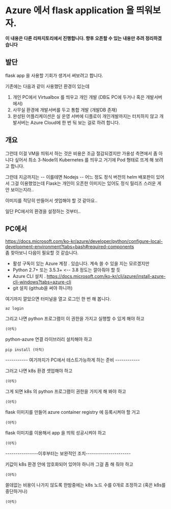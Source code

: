 # Azure 에서 flask application 을 띄워보자.

**이 내용은 다른 리파지토리에서 진행합니다. 향후 오픈할 수 있는 내용만 추려 정리하겠습니다**




## 발단

flask app 을 사용할 기회가 생겨서 써보려고 합니다.

기존에는 다음과 같이 사용했던 환경이 있는데
  1. 개인 PC에서 Virtualbox 를 띄우고 개인 개발 (DB도 PC에 두거나 혹은 개발서버에서)
  1. 사무실 환경에 개발서버를 두고 통합 개발 (개발DB 존재)
  1. 완성된 어플리케이션은 실 운영 서버에 디플로이
개인개발까지는 터치하지 않고 개발서버는 Azure Cloud에 한 번 둬 보는 걸로 하려 합니다.

## 개요

그런데 이걸 VM을 띄워서 하는 것은 비용은 조금 절감되겠지만 가용성 측면에서 좀 아니다 싶어서
최소 3-Node의 Kubernetes 를 띄우고 거기에 Pod 형태로 뜨게 해 보려고 합니다.

그런데 지금까지는 -- 이를테면 Nodejs -- 어느 정도 정식 버전의 helm 배포판이 있어서 그걸 이용했었는데
Flask는 개인이 오픈한 이미지는 있어도 정식 릴리즈 스러운 게 안 보이는지라..

이미지를 적당히 만들어서 셋업해야 할 것 같아요..

일단 PC에서의 환경을 설정하는 것부터..

## PC에서

https://docs.microsoft.com/ko-kr/azure/developer/python/configure-local-development-environment?tabs=bash#required-components  
좀 찾아보니 다음이 필요할 것 같습니다.
- 활성 구독이 있는 Azure 계정
  . 있습니다. 계속 쓸 수 있을 지는 모르겠지만
- Python 2.7+ 또는 3.5.3+  <-- 3.8 정도는 깔아줘야 할 듯
- Azure CLI 설치
  . https://docs.microsoft.com/ko-kr/cli/azure/install-azure-cli-windows?tabs=azure-cli
- git 설치 (github을 써야 하니까)

여기까지 깔았으면 터미널을 열고 로그인 한 번 해 봅니다.
```
az login
```

그리고 나면 python 프로그램이 이 권한을 가지고 실행할 수 있게 해야 하고
```
(아직)
```

python-azure 연결 라이브러리 설치해야 하고
```
pip install (아직)
```

----------- 여기까지가 PC에서 테스트가능하게 하는 준비 ------------

그러고 나면 k8s 환경 셋업해야 하고
```
(아직)
```

그게 되면 k8s 의 python 프로그램이 권한을 가지게 해 봐야 하고
```
(아직)
```

flask 이미지를 만들어 azure container registry 에 등록시켜야 할 거고
```
(아직)
```

flask 이미지를 이용해서 app 을 띄워 성공시켜야 하고
```
(아직)
```

----------------이후부터는 보완적인 조치----------------------

키값이 k8s 환경 안에 암호화되어 있어야 하니까 그걸 좀 해 줘야 하고
```
(아직)
```

쓸데없는 비용이 나가지 않도록 한밤중에는 k8s 노드 수를 0개로 조정하고 (혹은 k8s를 중단하거나)
```
(아직)
```





